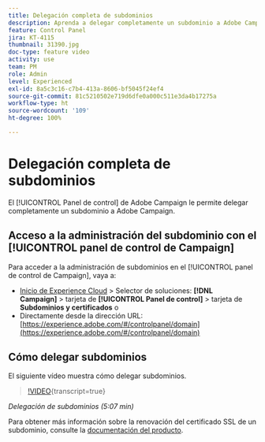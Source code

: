 ```yaml
---
title: Delegación completa de subdominios
description: Aprenda a delegar completamente un subdominio a Adobe Campaign.
feature: Control Panel
jira: KT-4115
thumbnail: 31390.jpg
doc-type: feature video
activity: use
team: PM
role: Admin
level: Experienced
exl-id: 8a5c3c16-c7b4-413a-8606-bf5045f24ef4
source-git-commit: 81c5210502e719d6dfe0a000c511e3da4b17275a
workflow-type: ht
source-wordcount: '109'
ht-degree: 100%

---
```


# Delegación completa de subdominios

El [!UICONTROL Panel de control] de Adobe Campaign le permite delegar completamente un subdominio a Adobe Campaign.

## Acceso a la administración del subdominio con el [!UICONTROL panel de control de Campaign]

Para acceder a la administración de subdominios en el [!UICONTROL panel de control de Campaign], vaya a:

* [Inicio de Experience Cloud](https://experience.adobe.com/#/home) > Selector de soluciones: **[!DNL Campaign]** > tarjeta de **[!UICONTROL Panel de control]** > tarjeta de **Subdominios y certificados**
o
* Directamente desde la dirección URL: [https://experience.adobe.com/#/controlpanel/domain](https://experience.adobe.com/#/controlpanel/domain)

## Cómo delegar subdominios

El siguiente vídeo muestra cómo delegar subdominios.

>[!VIDEO](https://video.tv.adobe.com/v/31390?learn=on){transcript=true}

*Delegación de subdominios (5:07 min)*

Para obtener más información sobre la renovación del certificado SSL de un subdominio, consulte la [documentación del producto](https://experienceleague.adobe.com/docs/control-panel/using/subdomains-and-certificates/renewing-subdomain-certificate.html?lang=es).
